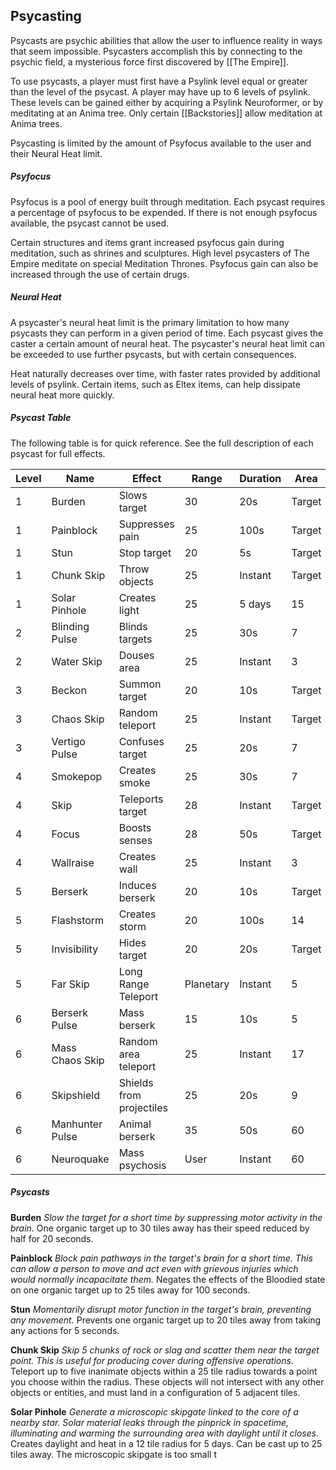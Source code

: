 Psycasting
---

Psycasts are psychic abilities that allow the user to influence reality in ways that seem impossible. Psycasters accomplish this by connecting to the psychic field, a mysterious force first discovered by [[The Empire]].

To use psycasts, a player must first have a Psylink level equal or greater than the level of the psycast. A player may have up to 6 levels of psylink. These levels can be gained either by acquiring a Psylink Neuroformer, or by meditating at an Anima tree. Only certain [[Backstories]] allow meditation at Anima trees.

Psycasting is limited by the amount of Psyfocus available to the user and their Neural Heat limit.

##### Psyfocus
Psyfocus is a pool of energy built through meditation. Each psycast requires a percentage of psyfocus to be expended. If there is not enough psyfocus available, the psycast cannot be used.

Certain structures and items grant increased psyfocus gain during meditation, such as shrines and sculptures. High level psycasters of The Empire meditate on special Meditation Thrones. Psyfocus gain can also be increased through the use of certain drugs.

##### Neural Heat
A psycaster's neural heat limit is the primary limitation to how many psycasts they can perform in a given period of time. Each psycast gives the caster a certain amount of neural heat. The psycaster's neural heat limit can be exceeded to use further psycasts, but with certain consequences.

Heat naturally decreases over time, with faster rates provided by additional levels of psylink. Certain items, such as Eltex items, can help dissipate neural heat more quickly.

##### Psycast Table

The following table is for quick reference. See the full description of each psycast for full effects.

| Level | Name | Effect | Range | Duration | Area | Heat | Psyfocus |
|---|---|---|---|---|---|---|---|
| 1 | Burden | Slows target | 30 | 20s | Target | 8 | 1% |
| 1 | Painblock | Suppresses pain | 25 | 100s | Target | 8 | 1% |
| 1 | Stun | Stop target | 20 | 5s | Target | 12 | 1% |
| 1 | Chunk Skip | Throw objects | 25 | Instant | Target | 14 | 5% |
| 1 | Solar Pinhole | Creates light | 25 | 5 days | 15 | 0 | 10% |
| 2 | Blinding Pulse | Blinds targets | 25 | 30s | 7 | 20 | 1% |
| 2 | Water Skip | Douses area | 25 | Instant | 3 | 25 | 1% |
| 3 | Beckon | Summon target | 20 | 10s | Target | 20 | 1% |
| 3 | Chaos Skip | Random teleport | 25 | Instant | Target | 18 | 1% |
| 3 | Vertigo Pulse | Confuses target | 25 | 20s | 7 | 30 | 1% |
| 4 | Smokepop | Creates smoke | 25 | 30s | 7 | 30 | 1% |
| 4 | Skip | Teleports target | 28 | Instant | Target | 25 | 1% |
| 4 | Focus | Boosts senses | 28 | 50s | Target | 15 | 5% |
| 4 | Wallraise | Creates wall | 25 | Instant | 3 | 35 | 1% |
| 5 | Berserk | Induces berserk | 20 | 10s | Target | 40 | 5% |
| 5 | Flashstorm | Creates storm | 20 | 100s | 14 | 65 | 5% |
| 5 | Invisibility | Hides target | 20 | 20s | Target | 45 | 5% |
| 5 | Far Skip | Long Range Teleport | Planetary | Instant | 5 | 0 | 75% |
| 6 | Berserk Pulse | Mass berserk | 15 | 10s | 5 | 65 | 5% |
| 6 | Mass Chaos Skip | Random area teleport | 25 | Instant | 17 | 40 | 5% |
| 6 | Skipshield | Shields from projectiles | 25 | 20s | 9 | 65 | 5% |
| 6 | Manhunter Pulse | Animal berserk | 35 | 50s | 60 | 50 | 5% |
| 6 | Neuroquake | Mass psychosis | User | Instant | 60 | 0 | 100% |

##### Psycasts

**Burden**
*Slow the target for a short time by suppressing motor activity in the brain.*
One organic target up to 30 tiles away has their speed reduced by half for 20 seconds.

**Painblock**
*Block pain pathways in the target's brain for a short time. This can allow a person to move and act even with grievous injuries which would normally incapacitate them.*
Negates the effects of the Bloodied state on one organic target up to 25 tiles away for 100 seconds.

**Stun**
*Momentarily disrupt motor function in the target's brain, preventing any movement.*
Prevents one organic target up to 20 tiles away from taking any actions for 5 seconds.

**Chunk Skip**
*Skip 5 chunks of rock or slag and scatter them near the target point. This is useful for producing cover during offensive operations.*
Teleport up to five inanimate objects within a 25 tile radius towards a point you choose within the radius. These objects will not intersect with any other objects or entities, and must land in a configuration of 5 adjacent tiles.

**Solar Pinhole**
*Generate a microscopic skipgate linked to the core of a nearby star. Solar material leaks through the pinprick in spacetime, illuminating and warming the surrounding area with daylight until it closes.*
Creates daylight and heat in a 12 tile radius for 5 days. Can be cast up to 25 tiles away. The microscopic skipgate is too small t